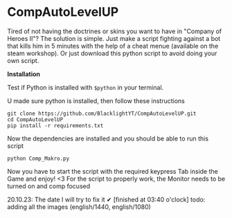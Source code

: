 # CompAutoLevelUP
Tired of not having the doctrines or skins you want to have in "Company of Heroes II"? The solution is simple. Just make a script fighting against a bot that kills him in 5 minutes with the help of a cheat menue (available on the steam workshop). Or just download this python script to avoid doing your own script.

**Installation**

Test if Python is installed with ```$python``` in your terminal.

U made sure python is installed, then follow these instructions
```
git clone https://github.com/BlacklightYT/CompAutoLevelUP.git
cd CompAutoLevelUP
pip install -r requirements.txt

```
Now the dependencies are installed and you should be able to run this script
```
python Comp_Makro.py 
```
Now you have to start the script with the required keypress
Tab inside the Game and enjoy! <3
For the script to properly work, the Monitor needs to be turned on and comp focused

20.10.23: The date I will try to fix it ✔ [finished at 03:40 o'clock]
todo: adding all the images (english/1440, english/1080)
